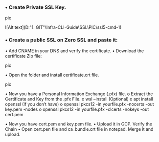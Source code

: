 ### •	Create Private SSL Key.

pic

![Alt text](D:\"1. GIT"\Infra-CLI-Guide\SSL\PIC\ssl5-cmd-1)


### •	Create a public SSL on Zero SSL and paste it:

•	Add CNAME in your DNS and verify the certificate.
•	Download the certificate Zip file:


pic

•	Open the folder and install certificate.crt file.

pic

•	Now you have a Personal Information Exchange (.pfx) file.
o	Extract the Certificate and Key from the .pfx File.
o	wsl –install (Optional)
o	apt install openssl  (If you don’t have)
o	openssl pkcs12 -in yourfile.pfx -nocerts -out key.pem -nodes
o	openssl pkcs12 -in yourfile.pfx -clcerts -nokeys -out cert.pem





•	Now you have cert.pem and key.pem file.
•	Upload it in GCP.
Verify the Chain
•	Open cert.pen file and ca_bundle.crt file in notepad. Merge it and upload.
